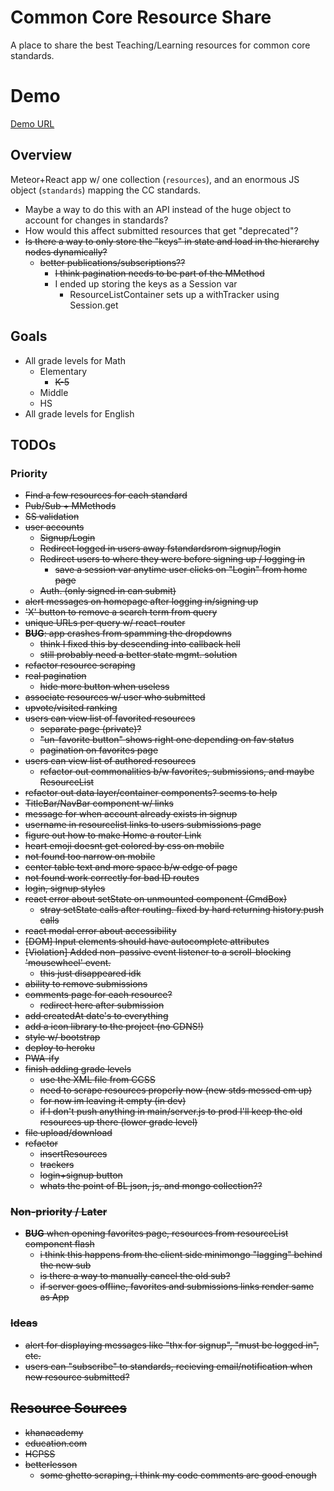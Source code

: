 # Common Core Resource Share

A place to share the best Teaching/Learning resources for common core standards.

# Demo
[Demo URL](https://ccshare.herokuapp.com/cc/)

## Overview

Meteor+React app w/ one collection (`resources`), and an enormous JS object (`standards`) mapping the CC standards.

- Maybe a way to do this with an API instead of the huge object to account for changes in standards?
- How would this affect submitted resources that get "deprecated"?
- <s>Is there a way to only store the "keys" in state and load in the hierarchy nodes dynamically?
  - better publications/subscriptions??
    - I think pagination needs to be part of the MMethod</s>
    - I ended up storing the keys as a Session var
      - ResourceListContainer sets up a withTracker using Session.get

## Goals

- All grade levels for Math
  - Elementary
    - <s>K-5</s>
  - Middle
  - HS
- All grade levels for English

## TODOs
### Priority
- <s>Find a few resources for each standard</s>
- <s>Pub/Sub + MMethods</s>
- <s>SS validation</s>
- <s>user accounts</s>
  - <s>Signup/Login</s>
  - <s>Redirect logged in users away fstandardsrom signup/login</s>
  - <s>Redirect users to where they were before signing up / logging in</s>
    - <s>save a session var anytime user clicks on "Login" from home page</s>
  - <s>Auth. (only signed in can submit)</s>
- <s>alert messages on homepage after logging in/signing up</s>
- <s>'X' button to remove a search term from query</s>
- <s>unique URLs per query w/ react-router</s>
- <s>**BUG**: app crashes from spamming the dropdowns
  - think I fixed this by descending into callback hell
  - still probably need a better state mgmt. solution</s>
- <s>refactor resource scraping</s>
- <s>real pagination</s>
  - <s>hide more button when useless</s>
- <s>associate resources w/ user who submitted</s>
- <s>upvote/visited ranking</s>
- <s>users can view list of favorited resources</s>
  - <s>separate page (private)?</s>
  - <s>"un-favorite button" shows right one depending on fav status</s>
  - <s>pagination on favorites page</s>
- <s>users can view list of authored resources</s>
  - <s>refactor out commonalities b/w favorites, submissions, and maybe ResourceList</s>
- <s>refactor out data layer/container components? seems to help</s>
- <s>TitleBar/NavBar component w/ links</s>
- <s>message for when account already exists in signup</s>
- <s>username in resourcelist links to users submissions page</s>
- <s>figure out how to make Home a router Link</s>
- <s>heart emoji doesnt get colored by css on mobile</s>
- <s>not found too narrow on mobile</s>
- <s>center table text and more space b/w edge of page</s>
- <s>not found work correctly for bad ID routes
- <s>login, signup styles</s>
- <s>react error about setState on unmounted component (CmdBox)
  - stray setState calls after routing. fixed by hard returning history.push calls</s>
- <s>react modal error about accessibility</s>
- <s>[DOM] Input elements should have autocomplete attributes</s>
- <s>[Violation] Added non-passive event listener to a scroll-blocking 'mousewheel' event.
  - this just disappeared idk</s>
- <s>ability to remove submissions</s>
- <s>comments page for each resource?</s>
  - <s>redirect here after submission</s>
- <s>add createdAt date's to everything</s>
- <s>add a icon library to the project (no CDNS!)</s>
- <s>style w/ bootstrap</s>
- <s>deploy to heroku</s>
- <s>PWA-ify</s>
- <s>finish adding grade levels
  - use the XML file from CCSS</s>
  - need to scrape resources properly now (new stds messed em up)
  - for now im leaving it empty (in dev)
  - if I don't push anything in main/server.js to prod I'll keep
    the old resources up there (lower grade level)
- file upload/download
- refactor
  - insertResources
  - trackers
  - login+signup button
  - whats the point of BL json, js, and mongo collection??

### Non-priority / Later
- **BUG** when opening favorites page, resources from resourceList component flash
  - i think this happens from the client side minimongo "lagging" behind the new sub
  - is there a way to manually cancel the old sub?
  - if server goes offline, favorites and submissions links render same as App

### Ideas
- <s>alert for displaying messages like "thx for signup", "must be logged in", etc.</s>
- users can "subscribe" to standards, recieving email/notification when new resource submitted?

## Resource Sources
- <s>khanacademy</s>
- <s>education.com</s>
- <s>HCPSS</s>
- <s>betterlesson</s>
  - some ghetto scraping, i think my code comments are good enough
